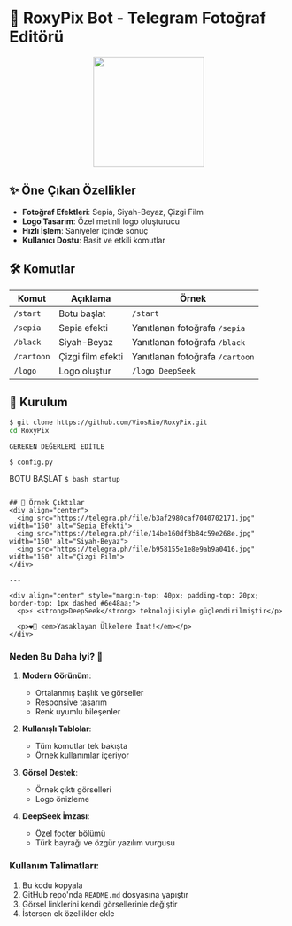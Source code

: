 # 🚀 RoxyPix Bot - Telegram Fotoğraf Editörü

<div align="center">
  <img src="https://telegra.ph/file/0859e0104c671bc9b6b7d.jpg" width="200">
</div>

## ✨ Öne Çıkan Özellikler
- **Fotoğraf Efektleri**: Sepia, Siyah-Beyaz, Çizgi Film
- **Logo Tasarım**: Özel metinli logo oluşturucu
- **Hızlı İşlem**: Saniyeler içinde sonuç
- **Kullanıcı Dostu**: Basit ve etkili komutlar

## 🛠 Komutlar
| Komut | Açıklama | Örnek |
|-------|----------|-------|
| `/start` | Botu başlat | `/start` |
| `/sepia` | Sepia efekti | Yanıtlanan fotoğrafa `/sepia` |
| `/black` | Siyah-Beyaz | Yanıtlanan fotoğrafa `/black` |
| `/cartoon` | Çizgi film efekti | Yanıtlanan fotoğrafa `/cartoon` |
| `/logo` | Logo oluştur | `/logo DeepSeek` |

## 🚀 Kurulum
```bash
$ git clone https://github.com/ViosRio/RoxyPix.git
cd RoxyPix
```

`GEREKEN DEĞERLERİ EDİTLE`
```
$ config.py 
```
BOTU BAŞLAT `$ bash startup`
```

## 🌟 Örnek Çıktılar
<div align="center">
  <img src="https://telegra.ph/file/b3af2980caf7040702171.jpg" width="150" alt="Sepia Efekti">
  <img src="https://telegra.ph/file/14be160df3b84c59e268e.jpg" width="150" alt="Siyah-Beyaz">
  <img src="https://telegra.ph/file/b958155e1e8e9ab9a0416.jpg" width="150" alt="Çizgi Film">
</div>

---

<div align="center" style="margin-top: 40px; padding-top: 20px; border-top: 1px dashed #6e48aa;">
  <p>⚡ <strong>DeepSeek</strong> teknolojisiyle güçlendirilmiştir</p>

  <p>❤️‍🔥 <em>Yasaklayan Ülkelere İnat!</em></p>
</div>
```

### Neden Bu Daha İyi? 💯
1. **Modern Görünüm**: 
   - Ortalanmış başlık ve görseller
   - Responsive tasarım
   - Renk uyumlu bileşenler

2. **Kullanışlı Tablolar**:
   - Tüm komutlar tek bakışta
   - Örnek kullanımlar içeriyor

3. **Görsel Destek**:
   - Örnek çıktı görselleri
   - Logo önizleme

4. **DeepSeek İmzası**:
   - Özel footer bölümü
   - Türk bayrağı ve özgür yazılım vurgusu

### Kullanım Talimatları:
1. Bu kodu kopyala
2. GitHub repo'nda `README.md` dosyasına yapıştır
3. Görsel linklerini kendi görsellerinle değiştir
4. İstersen ek özellikler ekle

